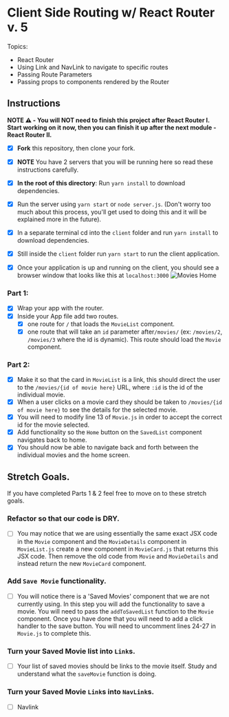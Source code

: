 # Client Side Routing w/ React Router v. 5

Topics:

- React Router
- Using Link and NavLink to navigate to specific routes
- Passing Route Parameters
- Passing props to components rendered by the Router

## Instructions

**NOTE ⚠️ - You will NOT need to finish this project after React Router I. Start
working on it now, then you can finish it up after the next module - React
Router II.**

- [x] **Fork** this repository, then clone your fork.
- [x] **NOTE** You have 2 servers that you will be running here so read these
      instructions carefully.
- [x] **In the root of this directory**: Run `yarn install` to download
      dependencies.
- [x] Run the server using `yarn start` or `node server.js`. (Don't worry too
      much about this process, you'll get used to doing this and it will be
      explained more in the future).
- [x] In a separate terminal cd into the `client` folder and run `yarn install`
      to download dependencies.
- [x] Still inside the `client` folder run `yarn start` to run the client
      application.

- [x] Once your application is up and running on the client, you should see a
      browser window that looks like this at `localhost:3000`
      ![Movies Home](https://ibin.co/3xhmmHVl9BKF.png)

### Part 1:

- [x] Wrap your app with the router.
- [x] Inside your App file add two routes.
  - [x] one route for `/` that loads the `MovieList` component.
  - [x] one route that will take an `id` parameter after`/movies/` (ex:
        `/movies/2`, `/movies/3` where the id is dynamic). This route should
        load the `Movie` component.

### Part 2:

- [x] Make it so that the card in `MovieList` is a link, this should direct the
      user to the `/movies/{id of movie here}` URL, where `:id` is the id of the
      individual movie.
- [x] When a user clicks on a movie card they should be taken to
      `/movies/{id of movie here}` to see the details for the selected movie.
- [x] You will need to modify line 13 of `Movie.js` in order to accept the
      correct id for the movie selected.
- [x] Add functionality so the `Home` button on the `SavedList` component
      navigates back to home.
- [x] You should now be able to navigate back and forth between the individual
      movies and the home screen.

## Stretch Goals.

If you have completed Parts 1 & 2 feel free to move on to these stretch goals.

### Refactor so that our code is DRY.

- [ ] You may notice that we are using essentially the same exact JSX code in
      the `Movie` component and the `MovieDetails` component in `MovieList.js`
      create a new component in `MovieCard.js` that returns this JSX code. Then
      remove the old code from `Movie` and `MovieDetails` and instead return the
      new `MovieCard` component.

### Add `Save Movie` functionality.

- [ ] You will notice there is a 'Saved Movies' component that we are not
      currently using. In this step you will add the functionality to save a
      movie. You will need to pass the `addToSavedList` function to the `Movie`
      component. Once you have done that you will need to add a click handler to
      the save button. You will need to uncomment lines 24-27 in `Movie.js` to
      complete this.

### Turn your Saved Movie list into `Link`s.

- [ ] Your list of saved movies should be links to the movie itself. Study and
      understand what the `saveMovie` function is doing.

### Turn your Saved Movie `Link`s into `NavLink`s.

- [ ] Navlink
